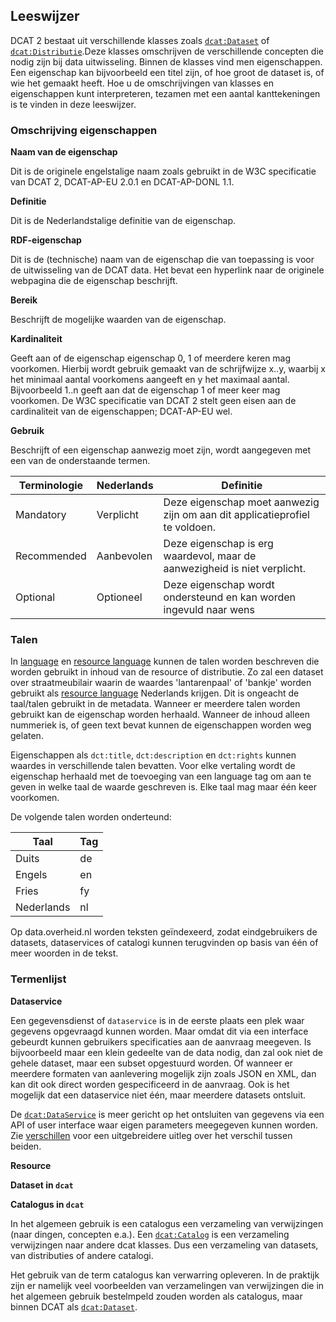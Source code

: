 ## Leeswijzer

DCAT 2 bestaat uit verschillende klasses zoals [`dcat:Dataset`](#dcat-Dataset) of [`dcat:Distributie`](#dcat-Distribution).Deze klasses omschrijven de verschillende concepten die nodig zijn bij data uitwisseling. Binnen de klasses vind men eigenschappen. Een eigenschap kan bijvoorbeeld een titel zijn, of hoe groot de dataset is, of wie het gemaakt heeft. Hoe u de omschrijvingen van klasses en eigenschappen kunt interpreteren, tezamen met een aantal kanttekeningen is te vinden in deze leeswijzer.

### Omschrijving eigenschappen

<b>Naam van de eigenschap</b>

Dit is de originele engelstalige naam zoals gebruikt in de W3C specificatie van DCAT 2, DCAT-AP-EU 2.0.1 en DCAT-AP-DONL 1.1.

<b>Definitie</b>

Dit is de Nederlandstalige definitie van de eigenschap.

<b>RDF-eigenschap</b>

Dit is de (technische) naam van de eigenschap die van toepassing is voor de uitwisseling van de DCAT data. Het bevat een hyperlink naar de originele webpagina die de eigenschap beschrijft.

<b>Bereik</b>

Beschrijft de mogelijke waarden van de eigenschap.

<b>Kardinaliteit</b>

Geeft aan of de eigenschap eigenschap 0, 1 of meerdere keren mag voorkomen. Hierbij wordt gebruik gemaakt van de schrijfwijze x..y, waarbij x het minimaal aantal voorkomens aangeeft en y het maximaal aantal. Bijvoorbeeld 1..n geeft aan dat de eigenschap 1 of meer keer mag voorkomen.
De W3C specificatie van DCAT 2 stelt geen eisen aan de cardinaliteit van de eigenschappen; DCAT-AP-EU wel.

<b>Gebruik</b>

Beschrijft of een eigenschap aanwezig moet zijn, wordt aangegeven met een van de onderstaande termen.

| Terminologie | Nederlands | Definitie                                                                   |
| ------------ | ---------- | --------------------------------------------------------------------------- |
| Mandatory    | Verplicht  | Deze eigenschap moet aanwezig zijn om aan dit applicatieprofiel te voldoen. |
| Recommended  | Aanbevolen | Deze eigenschap is erg waardevol, maar de aanwezigheid is niet verplicht.   |
| Optional     | Optioneel  | Deze eigenschap wordt ondersteund en kan worden ingevuld naar wens          |

### Talen

In [language](#dct-language1) en [resource language](#dct-language) kunnen de talen worden beschreven die worden gebruikt in inhoud van de resource of distributie. Zo zal een dataset over straatmeubilair waarin de waardes 'lantarenpaal' of 'bankje' worden gebruikt als 
[resource language](#dct-language) Nederlands krijgen. Dit is ongeacht de taal/talen gebruikt in de metadata. Wanneer er meerdere talen worden gebruikt kan de eigenschap worden herhaald. Wanneer de inhoud alleen nummeriek is, of geen text bevat kunnen de eigenschappen worden weg gelaten.

Eigenschappen als `dct:title`, `dct:description` en `dct:rights` kunnen waardes in verschillende talen bevatten. Voor elke vertaling wordt de eigenschap herhaald met de toevoeging van een language tag om aan te geven in welke taal de waarde geschreven is. Elke taal mag maar één keer voorkomen. 

De volgende talen worden onderteund:

| Taal       | Tag |
|------------|-----|
| Duits      | de  |
| Engels     | en  |
| Fries      | fy  |
| Nederlands | nl  |

Op data.overheid.nl worden teksten geïndexeerd, zodat eindgebruikers de datasets, dataservices of catalogi kunnen terugvinden op basis van één of meer woorden in de tekst.

### Termenlijst
  
<b>Dataservice</b>

Een gegevensdienst of `dataservice` is in de eerste plaats een plek waar gegevens opgevraagd kunnen worden. Maar omdat dit via een interface gebeurdt kunnen gebruikers specificaties aan de aanvraag meegeven. Is bijvoorbeeld maar een klein gedeelte van de data nodig, dan zal ook niet de gehele dataset, maar een subset opgestuurd worden. Of wanneer er meerdere formaten van aanlevering mogelijk zijn zoals JSON en XML, dan kan dit ook direct worden gespecificeerd in de aanvraag. Ook is het mogelijk dat een dataservice niet één, maar meerdere datasets ontsluit.

De [`dcat:DataService`](#dcat-DataService) is meer gericht op het ontsluiten van gegevens via een API of user interface waar eigen parameters meegegeven kunnen worden. Zie [verschillen](#verschillen) voor een uitgebreidere uitleg over het verschil tussen beiden.

<b>Resource </b>

<b>Dataset in `dcat`</b>

<b>Catalogus in `dcat` </b>

In het algemeen gebruik is een catalogus een verzameling van verwijzingen (naar dingen, concepten e.a.). Een [`dcat:Catalog`](#dcat-Catalog) is een verzameling verwijzingen naar andere dcat klasses. Dus een verzameling van datasets, van distributies of andere catalogi. 

Het gebruik van de term catalogus kan verwarring opleveren. In de praktijk zijn er namelijk veel voorbeelden van verzamelingen van verwijzingen die in het algemeen gebruik bestelmpeld zouden worden als catalogus, maar binnen DCAT als [`dcat:Dataset`](#dcat-Dataset). 